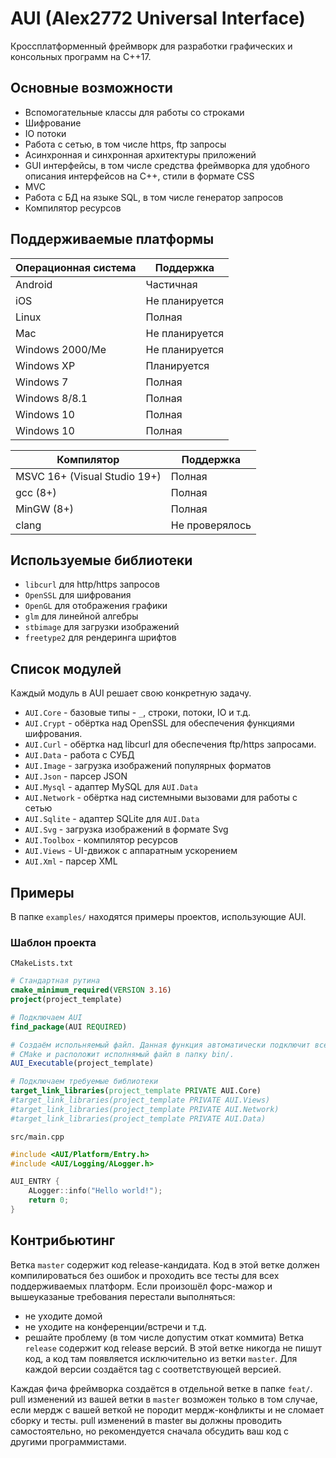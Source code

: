 # AUI (Alex2772 Universal Interface)
Кроссплатформенный фреймворк для разработки графических и консольных программ на С++17.
## Основные возможности
- Вспомогательные классы для работы со строками
- Шифрование 
- IO потоки
- Работа с сетью, в том числе https, ftp запросы
- Асинхронная и синхронная архитектуры приложений
- GUI интерфейсы, в том числе средства фреймворка для удобного описания интерфейсов на C++, стили в формате CSS
- MVC
- Работа с БД на языке SQL, в том числе генератор запросов
- Компилятор ресурсов

## Поддерживаемые платформы
| Операционная система | Поддержка      |
|----------------------|----------------|
| Android              | Частичная      |
| iOS                  | Не планируется |
| Linux                | Полная         |
| Mac                  | Не планируется |
| Windows 2000/Me      | Не планируется |
| Windows XP           | Планируется    | 
| Windows 7            | Полная         |
| Windows 8/8.1        | Полная         |
| Windows 10           | Полная         |
| Windows 10           | Полная         |

| Компилятор                   | Поддержка      |
|------------------------------|----------------|
| MSVC 16+ (Visual Studio 19+) | Полная         |
| gcc (8+)                     | Полная         |
| MinGW (8+)                   | Полная         |
| clang                        | Не проверялось |

## Используемые библиотеки
- `libcurl` для http/https запросов
- `OpenSSL` для шифрования
- `OpenGL` для отображения графики
- `glm` для линейной алгебры
- `stbimage` для загрузки изображений
- `freetype2` для рендеринга шрифтов

## Список модулей
Каждый модуль в AUI решает свою конкретную задачу.
- `AUI.Core` - базовые типы - `_`, строки, потоки, IO и т.д.
- `AUI.Crypt` - обёртка над OpenSSL для обеспечения функциями шифрования.
- `AUI.Curl` - обёртка над libcurl для обеспечения ftp/https запросами.
- `AUI.Data` - работа с СУБД
- `AUI.Image` - загрузка изображений популярных форматов
- `AUI.Json` - парсер JSON
- `AUI.Mysql` - адаптер MySQL для `AUI.Data`
- `AUI.Network` - обёртка над системными вызовами для работы с сетью
- `AUI.Sqlite` - адаптер SQLite для `AUI.Data`
- `AUI.Svg` - загрузка изображений в формате Svg
- `AUI.Toolbox` - компилятор ресурсов
- `AUI.Views` - UI-движок с аппаратным ускорением
- `AUI.Xml` - парсер XML

## Примеры
В папке `examples/` находятся примеры проектов, использующие AUI.

### Шаблон проекта
`CMakeLists.txt`
```cmake
# Стандартная рутина
cmake_minimum_required(VERSION 3.16)
project(project_template)

# Подключаем AUI
find_package(AUI REQUIRED)

# Создаём испольняемый файл. Данная функция автоматически подключит все нужные исходники из папки src, создаст цель
# CMake и расположит исполнямый файл в папку bin/.
AUI_Executable(project_template)

# Подключаем требуемые библиотеки
target_link_libraries(project_template PRIVATE AUI.Core)
#target_link_libraries(project_template PRIVATE AUI.Views)
#target_link_libraries(project_template PRIVATE AUI.Network)
#target_link_libraries(project_template PRIVATE AUI.Data)
```

`src/main.cpp`
```c++
#include <AUI/Platform/Entry.h>
#include <AUI/Logging/ALogger.h>

AUI_ENTRY {
    ALogger::info("Hello world!");
    return 0;
}
```

## Контрибьютинг
Ветка `master` содержит код release-кандидата. Код в этой ветке должен компилироваться без ошибок и проходить все тесты
для всех поддерживаемых платформ. Если произошёл форс-мажор и вышеуказаные требования перестали выполняться:
- не уходите домой
- не уходите на конференции/встречи и т.д.
- решайте проблему (в том числе допустим откат коммита)
Ветка `release` содержит код release версий. В этой ветке никогда не пишут код, а код там появляется исключительно из
ветки `master`. Для каждой версии создаётся tag с соответствующей версией.

Каждая фича фреймворка создаётся в отдельной ветке в папке `feat/`. pull изменений из вашей ветки в `master` возможен
только в том случае, если мердж с вашей веткой не породит мердж-конфликты и не сломает сборку и тесты. pull изменений
в master вы должны проводить самостоятельно, но рекомендуется сначала обсудить ваш код с другими программистами.